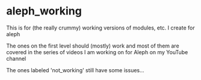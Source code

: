 # aleph_working
This is for (the really crummy) working versions of modules, etc. I create for aleph

The ones on the first level should (mostly) work and most of them are covered in the series of videos
I am working on for Aleph on my YouTube channel

The ones labeled 'not_working' still have some issues...
